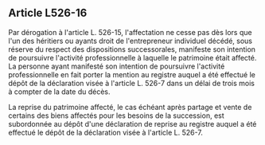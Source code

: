 Article L526-16
----
Par dérogation à l'article L. 526-15, l'affectation ne cesse pas dès lors que
l'un des héritiers ou ayants droit de l'entrepreneur individuel décédé, sous
réserve du respect des dispositions successorales, manifeste son intention de
poursuivre l'activité professionnelle à laquelle le patrimoine était affecté. La
personne ayant manifesté son intention de poursuivre l'activité professionnelle
en fait porter la mention au registre auquel a été effectué le dépôt de la
déclaration visée à l'article L. 526-7 dans un délai de trois mois à compter de
la date du décès.

La reprise du patrimoine affecté, le cas échéant après partage et vente de
certains des biens affectés pour les besoins de la succession, est subordonnée
au dépôt d'une déclaration de reprise au registre auquel a été effectué le dépôt
de la déclaration visée à l'article L. 526-7.

